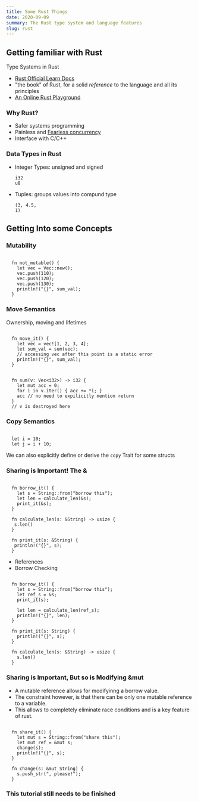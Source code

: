 ```yaml
---
title: Some Rust Things
date: 2020-09-09
summary: The Rust type system and language features
slug: rust
---
```


## Getting familiar with Rust

Type Systems in Rust
- <a href="https://www.rust-lang.org/learn">Rust Official Learn Docs</a>
- "the book" of Rust, for a solid <em>reference</em> to the language and all its principles
- <a href="https://play.rust-lang.org/">An Online Rust Playground</a>

### Why Rust?
- Safer systems programming
- Painless and <a href="https://blog.rust-lang.org/2015/04/10/Fearless-Concurrency.html">Fearless concurrency</a>
- Interface with C/C++

### Data Types in Rust
- Integer Types: unsigned and signed <pre><code>i32 u8</code></pre>
- Tuples: groups values into compund type <pre><code>(3, 4.5, 1)</code></pre>

## Getting Into some Concepts

### Mutability
<pre><code data-line-numbers data-trim data-noescape>
  fn not_mutable() {
    let vec = Vec::new();
    vec.push(110);
    vec.push(120);
    vec.push(130);
    println!("{}", sum_val);
  }
</code></pre>

### Move Semantics
Ownership, moving and lifetimes
<pre><code data-line-numbers data-trim data-noescape>
  fn move_it() {
    let vec = vec![1, 2, 3, 4];
    let sum_val = sum(vec);
    // accessing vec after this point is a static error
    println!("{}", sum_val);
  }
</code></pre>
<pre><code data-line-numbers data-trim data-noescape>
  fn sum(v: Vec&lt;i32&gt;) -> i32 {
    let mut acc = 0;
    for i in v.iter() { acc += *i; }
    acc // no need to expilicitly mention return
  }
  // v is destroyed here
</code></pre>

### Copy Semantics
<pre><code data-line-numbers data-trim data-noescape>
  let i = 10;
  let j = i + 10;
</code></pre>
We can also explicitly define or derive the <code>copy</code> Trait for some structs

### Sharing is Important! The &
<pre><code data-line-numbers data-trim data-noescape>
  fn borrow_it() {
    let s = String::from("borrow this");
    let len = calculate_len(&s);
    print_it(&s);
  }

  fn calculate_len(s: &String) -> usize {
   s.len()
  }

  fn print_it(s: &String) {
   println!("{}", s);
  }
</code></pre>
- References
- Borrow Checking
<pre><code data-line-numbers data-trim data-noescape>
  fn borrow_it() {
    let s = String::from("borrow this");
    let ref_s = &s;
    print_it(s);

    let len = calculate_len(ref_s);
    println!("{}", len);
  }

  fn print_it(s: String) {
    println!("{}", s);
  }

  fn calculate_len(s: &String) -> usize {
    s.len()
  }
</code></pre>
### Sharing is Important, But so is Modifying &mut
- A mutable reference allows for modifyinng a borrow value.
- The constraint however, is that there can be only one mutable reference to a variable.
- This allows to completely eliminate race conditions and is a key feature of rust.
<pre><code data-line-numbers data-trim data-noescape>
  fn share_it() {
    let mut s = String::from("share this");
    let mut_ref = &mut s;
    change(s);
    println!("{}", s);
  }

  fn change(s: &mut String) {
    s.push_str(", please!");
  }
</code></pre>

### This tutorial still needs to be finished 
